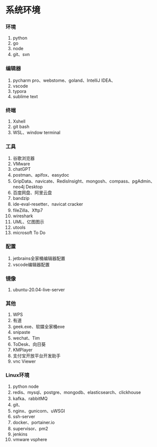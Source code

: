 # 系统环境

### 环境

1. python
2. go
3. node
4. git、svn

### 编辑器

1. pycharm pro、webstome、goland、IntelliJ IDEA、
2. vscode
3. typora
4. sublime text

### 终端

1. Xshell
2. git bash
3. WSL、window terminal

### 工具

1. 谷歌浏览器
2. VMware
3. chatGPT
4. postman、apifox、easydoc
5. GripData、navicate、RedisInsight、mongosh、compass、pgAdmin、neo4j Desktop
6. 百度网盘、阿里云盘
7. bandzip
8. ide-eval-resetter、navicat cracker
9. fileZilla、Xftp7
10. wireshark
11. UML、亿图图示
12. utools
13. microsoft To Do

### 配置

1. jetbrains全家桶编辑器配置
2. vscode编辑器配置

### 镜像

1. ubuntu-20.04-live-server

### 其他

1. WPS
2. 有道
3. geek.exe、软媒全家桶exe
4. snipaste
5. wechat、Tim
6. ToDesk、向日葵
7. KMPlayer
8. 支付宝开放平台开发助手
9. vnc Viewer

### Linux环境

1. python node
2. redis、mysql、postgre、mongodb、elasticsearch、clickhouse
3. kafka、rabbitMQ
4. git、
5. nginx、gunicorn、uWSGI
6. ssh-server
7. docker、portainer.io
8. supervisor、pm2
9. jenkins
10. vmware vsphere
